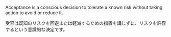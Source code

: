 
Acceptance is a conscious decision to tolerate a known risk without taking action to avoid or reduce it.

受容は既知のリスクを回避または軽減するための措置を講じずに、リスクを許容するという意識的な決定です。